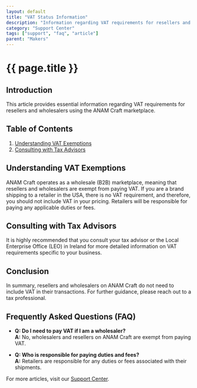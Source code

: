 ```yaml
---
layout: default
title: "VAT Status Information"
description: "Information regarding VAT requirements for resellers and wholesalers on ANAM Craft."
category: "Support Center"
tags: ["support", "faq", "article"]
parent: "Makers"
---
```


# {{ page.title }}

## Introduction

This article provides essential information regarding VAT requirements for resellers and wholesalers using the ANAM Craft marketplace.

## Table of Contents
1. [Understanding VAT Exemptions](#understanding-vat-exemptions)
2. [Consulting with Tax Advisors](#consulting-with-tax-advisors)

## Understanding VAT Exemptions

ANAM Craft operates as a wholesale (B2B) marketplace, meaning that resellers and wholesalers are exempt from paying VAT. If you are a brand shipping to a retailer in the USA, there is no VAT requirement, and therefore, you should not include VAT in your pricing. Retailers will be responsible for paying any applicable duties or fees.

## Consulting with Tax Advisors

It is highly recommended that you consult your tax advisor or the Local Enterprise Office (LEO) in Ireland for more detailed information on VAT requirements specific to your business.

## Conclusion

In summary, resellers and wholesalers on ANAM Craft do not need to include VAT in their transactions. For further guidance, please reach out to a tax professional.

## Frequently Asked Questions (FAQ)

- **Q: Do I need to pay VAT if I am a wholesaler?**  
  **A:** No, wholesalers and resellers on ANAM Craft are exempt from paying VAT.

- **Q: Who is responsible for paying duties and fees?**  
  **A:** Retailers are responsible for any duties or fees associated with their shipments.

For more articles, visit our [Support Center](https://support.anamcraft.com).